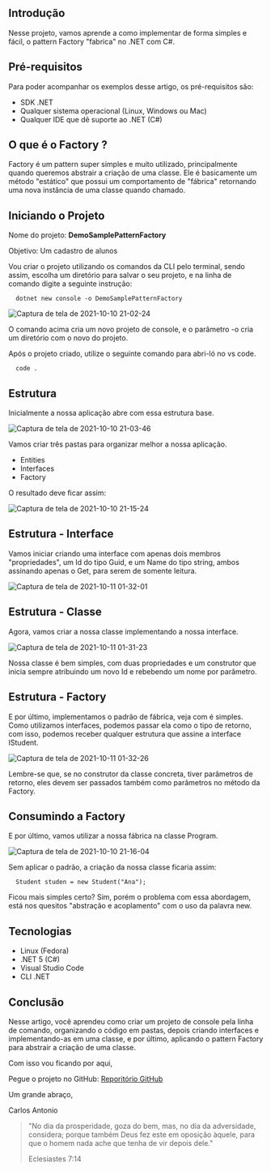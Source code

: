 ## Introdução

Nesse projeto, vamos aprende a como implementar de forma simples e fácil, o pattern Factory "fabrica" no .NET com C#.

## Pré-requisitos

Para poder acompanhar os exemplos desse artigo, os pré-requisitos são:

- SDK .NET
- Qualquer sistema operacional (Linux, Windows ou Mac)
- Qualquer IDE que dê suporte ao .NET (C#)


## O que é o Factory ?

Factory é um pattern super simples e muito utilizado, principalmente quando queremos abstrair a criação de uma classe. Ele é basicamente um método "estático" que possui um comportamento de "fábrica" retornando uma nova instância de uma classe quando chamado.


## Iniciando o Projeto

Nome do projeto: **DemoSamplePatternFactory**

Objetivo: Um cadastro de alunos


Vou criar o projeto utilizando os comandos da CLI pelo terminal, sendo assim, escolha um diretório para salvar o seu projeto, e na linha de comando digite a seguinte instrução:


      dotnet new console -o DemoSamplePatternFactory
      
![Captura de tela de 2021-10-10 21-02-24](https://user-images.githubusercontent.com/33513870/136775408-000366e9-131c-4e6a-845a-cd6dd7537afc.png)


O comando acima cria um novo projeto de console, e o parâmetro -o cria um diretório com o novo do projeto.

Após o projeto criado, utilize o seguinte comando para abri-ló no vs code.

      code .

## Estrutura

Inicialmente a nossa aplicação abre com essa estrutura base.

![Captura de tela de 2021-10-10 21-03-46](https://user-images.githubusercontent.com/33513870/136775698-5bf2cdcf-4565-420e-a091-86fb43143376.png)

Vamos criar três pastas para organizar melhor a nossa aplicação.

- Entities
- Interfaces
- Factory

O resultado deve ficar assim:

![Captura de tela de 2021-10-10 21-15-24](https://user-images.githubusercontent.com/33513870/136775756-7a4af34a-2853-485a-b097-5af68bd375e3.png)

## Estrutura - Interface

Vamos iniciar criando uma interface com apenas dois membros "propriedades", um Id do tipo Guid, e um Name do tipo string, ambos assinando apenas o Get, para serem de somente leitura.

![Captura de tela de 2021-10-11 01-32-01](https://user-images.githubusercontent.com/33513870/136775844-3ac9727a-7d13-450b-8be4-90ce26e44253.png)

## Estrutura - Classe

Agora, vamos criar a nossa classe implementando a nossa interface.

![Captura de tela de 2021-10-11 01-31-23](https://user-images.githubusercontent.com/33513870/136775911-fc042e84-872b-4f1a-8920-6b411cda6fde.png)

Nossa classe é bem simples, com duas propriedades e um construtor que inicia sempre atribuindo um novo Id e rebebendo um nome por parâmetro.

## Estrutura - Factory

E por último, implementamos o padrão de fábrica, veja com é simples. Como utilizamos interfaces, podemos passar ela como o tipo de retorno, com isso, podemos receber qualquer estrutura que assine a interface IStudent.

![Captura de tela de 2021-10-11 01-32-26](https://user-images.githubusercontent.com/33513870/136775967-44ef0e54-33f9-45c8-83d2-08c44a0b72af.png)

Lembre-se que, se no construtor da classe concreta, tiver parâmetros de retorno, eles devem ser passados também como parâmetros no método da Factory.

## Consumindo a Factory

E por último, vamos utilizar a nossa fábrica na classe Program.

![Captura de tela de 2021-10-10 21-16-04](https://user-images.githubusercontent.com/33513870/136776017-1809dcef-ebd7-46bc-922a-f3d4c023f91a.png)

Sem aplicar o padrão, a criação da nossa classe ficaria assim:

      Student studen = new Student("Ana");

Ficou mais simples certo? Sim, porém o problema com essa abordagem, está nos quesitos "abstração e acoplamento" com o uso da palavra new.

## Tecnologias

- Linux (Fedora)
- .NET 5 (C#)
- Visual Studio Code
- CLI .NET


## Conclusão

Nesse artigo, você aprendeu como criar um projeto de console pela linha de comando, organizando o código em pastas, depois criando interfaces e implementando-as em uma classe, e por último, aplicando o pattern Factory para abstrair a criação de uma classe.


Com isso vou ficando por aqui,

Pegue o projeto no GitHub: [Reporitório GitHub](https://github.com/CarlosEX/DemoSamplePatternFactory)

Um grande abraço,


Carlos Antonio

> "No dia da prosperidade, goza do bem, mas, no dia da adversidade, considera; porque também Deus fez este em oposição àquele, para que o homem nada ache que tenha de vir depois dele."
>
> Eclesiastes 7:14
